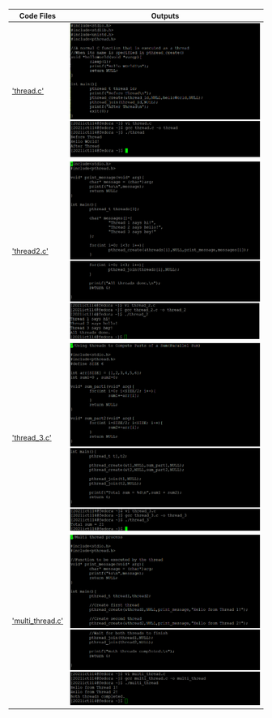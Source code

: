 | Code Files | Outputs |
|------------|---------|
|['thread.c'](./Codes/thread.c)|![1-1.png](./Outputs/1-1.png)![1-2.png](./Outputs/1-2.png)|
|['thread2.c'](./Codes/thread2.c)|![3-1.png](./Outputs/3-1.png)![3-2.png](./Outputs/3-2.png)![3-3.png](./Outputs/3-3.png)|
|['thread_3.c'](./Codes/thread_3.c)|![4-1.png](./Outputs/4-1.png)![4-2.png](./Outputs/4-2.png)![4-3.png](./Outputs/4-3.png)|
|['multi_thread.c'](./Codes/multi_thread.c)|![2-1.png](./Outputs/2-1.png)![2-2.png](./Outputs/2-2.png)![2-3.png](./Outputs/2-3.png)|
